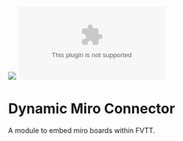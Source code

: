 ![](https://img.shields.io/badge/Foundry-v9-informational)
![Latest Release Download Count](https://img.shields.io/github/downloads/DarKDinDoN/foundryvtt-miro-connector/latest/module.zip)

# Dynamic Miro Connector

A module to embed miro boards within FVTT.
